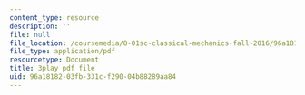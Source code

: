 ```yaml
---
content_type: resource
description: ''
file: null
file_location: /coursemedia/8-01sc-classical-mechanics-fall-2016/96a1818203fb331cf29004b88289aa84_zLGu1dlP0UY.pdf
file_type: application/pdf
resourcetype: Document
title: 3play pdf file
uid: 96a18182-03fb-331c-f290-04b88289aa84
---
```

